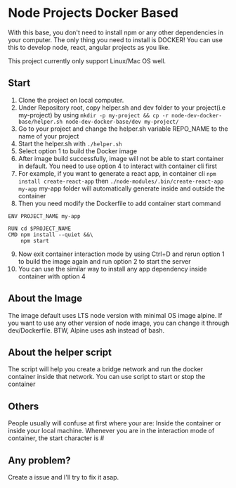 # Node Projects Docker Based
With this base, you don't need to install npm or any other dependencies in your computer. The only thing you need to install is DOCKER! You can use this to develop node, react, angular projects as you like.

This project currently only support Linux/Mac OS well.

## Start
1. Clone the project on local computer.
2. Under Repository root, copy helper.sh and dev folder to your project(i.e my-project) by using
    `mkdir -p my-project && cp -r node-dev-docker-base/helper.sh node-dev-docker-base/dev my-project/`
3. Go to your project and change the helper.sh variable REPO_NAME to the name of your project
4. Start the helper.sh with
    `./helper.sh`
5. Select option 1 to build the Docker image
6. After image build successfully, image will not be able to start container in default. You need to use option 4 to interact with container cli first
7. For example, if you want to generate a react app, in container cli
`npm install create-react-app`
then
`./node-modules/.bin/create-react-app my-app`
my-app folder will automatically generate inside and outside the container
8. Then you need modify the Dockerfile to add container start command
```
ENV PROJECT_NAME my-app

RUN cd $PROJECT_NAME
CMD npm install --quiet &&\
    npm start
```
9. Now exit container interaction mode by using Ctrl+D and rerun option 1 to build the image again and run option 2 to start the server
10. You can use the similar way to install any app dependency inside container with option 4

## About the Image
The image default uses LTS node version with minimal OS image alpine. If you want to use any other version of node image, you can change it through dev/Dockerfile.
BTW, Alpine uses ash instead of bash.

## About the helper script
The script will help you create a bridge network and run the docker container inside that network.
You can use script to start or stop the container

## Others
People usually will confuse at first where your are: 
Inside the container or inside your local machine. 
Whenever you are in the interaction mode of container, the start character is #

## Any problem?
Create a issue and I'll try to fix it asap.